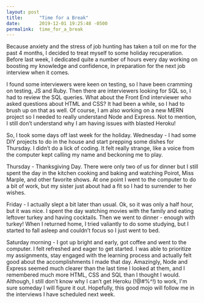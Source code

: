 ```yaml
---
layout: post
title:      "Time for a Break"
date:       2019-12-01 19:25:48 -0500
permalink:  time_for_a_break
---
```



Because anxiety and the stress of job hunting has taken a toll on me for the past 4 months, I decided to treat myself to some holiday recuperation. Before last week, I  dedicated quite a number of hours every day working on boosting my knowledge and confidence, in preparation for the next job interview when it comes.

I found some interviewers were keen on testing, so I have been cramming on testing, JS and Ruby. Then there are interviewers looking for SQL so, I had to review the SQL queries. What about the Front End interviewer who asked questions about HTML and CSS? It had been a while, so I had to brush up on that as well. Of course, I am also working on a new MERN project so I needed to really understand Node and Express. Not to mention, I still don’t understand why I am having issues with blasted Heroku!

So, I took some days off last week for the holiday. Wednesday - I had some DIY projects to do in the house and start prepping some dishes for Thursday. I didn’t do a lick of coding. It felt really strange, like a voice from the computer kept calling my name and beckoning me to play. 

Thursday - Thanksgiving Day. There were only two of us for dinner but I still spent the day in the kitchen cooking and baking and watching Poirot, Miss Marple, and other favorite shows. At one point I went to the computer to do a bit of work, but my sister just about had a fit so I had to surrender to her wishes.

Friday - I actually slept a bit later than usual. Ok, so it was only a half hour, but it was nice. I spent the day watching movies with the family and eating leftover turkey and having cocktails. Then we went to dinner - enough with turkey! When I returned home, I tried valiantly to do some studying, but I started to fall asleep and couldn’t focus so I just went to bed.

Saturday morning - I got up bright and early, got coffee and went to the computer. I felt refreshed and eager to get started. I was able to prioritize my assignments, stay engaged with the learning process and actually felt good about the accomplishments I made that day. Amazingly, Node and Express seemed much clearer than the last time I looked at them, and I remembered much more HTML, CSS and SQL than I thought I would. Although, I still don’t know why I can’t get Heroku (!@#%^!) to work, I'm sure someday I will figure it out.
Hopefully, this good mojo will follow me in the interviews I have scheduled next week.



